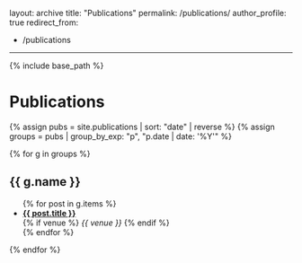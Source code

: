 layout: archive
title: "Publications"
permalink: /publications/
author_profile: true
redirect_from:
  - /publications
---

{% include base_path %}

<h1>Publications</h1>

{% assign pubs = site.publications | sort: "date" | reverse %}
{% assign groups = pubs | group_by_exp: "p", "p.date | date: '%Y'" %}

{% for g in groups %}
  <h2>{{ g.name }}</h2>
  <ul>
    {% for post in g.items %}
      <li>
        <strong><a href="{{ post.url | relative_url }}">{{ post.title }}</a></strong><br>
        {% if venue %}
          <em>{{ venue }}</em>
        {% endif %}
      </li>
    {% endfor %}
  </ul>
{% endfor %}
